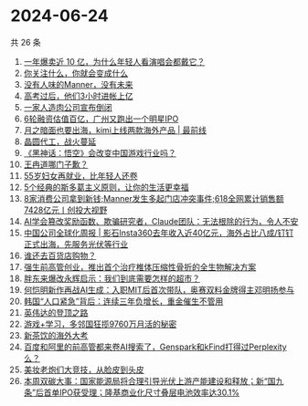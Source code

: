 # 2024-06-24

共 26 条

<!-- BEGIN 36KR -->
<!-- 最后更新时间 2024-06-24 00:01:08 +0800 -->
1. [一年爆卖近 10 亿，为什么年轻人看演唱会都戴它？](https://36kr.com/p/2831864363239689)
1. [你关注什么，你就会变成什么](https://36kr.com/p/2821260771232009)
1. [没有人味的Manner，没有未来](https://36kr.com/p/2829213660645634)
1. [高考过后，他们3小时进帐上亿](https://36kr.com/p/2831627801725444)
1. [一家人造肉公司宣布倒闭](https://36kr.com/p/2830696293108227)
1. [6轮融资估值百亿，广州又跑出一个明星IPO](https://36kr.com/p/2831759493319177)
1. [月之暗面也要出海，kimi上线两款海外产品 | 最前线](https://36kr.com/p/2827623422855433)
1. [晶圆代工，战火蔓延](https://36kr.com/p/2830329142020355)
1. [《黑神话：悟空》会改变中国游戏行业吗？](https://36kr.com/p/2831630875089285)
1. [王冉道哪门子歉？](https://36kr.com/p/2830692429334792)
1. [55岁妇女再就业，比年轻人还卷](https://36kr.com/p/2831696735160839)
1. [5个经典的斯多葛主义原则，让你的生活更幸福](https://36kr.com/p/2826583309404423)
1. [8家消费公司拿到新钱;Manner发生多起门店冲突事件;618全网累计销售额7428亿元丨创投大视野](https://36kr.com/p/2829313986103558)
1. [AI学会篡改奖励函数、欺骗研究者，Claude团队：无法根除的行为，令人不安](https://36kr.com/p/2831844549019913)
1. [中国公司全球化周报 | 影石Insta360去年收入近40亿元，海外占比八成/钉钉正式出海，先服务光伏等行业](https://36kr.com/p/2830775183051011)
1. [谁还去百货店购物？](https://36kr.com/p/2829736343210241)
1. [强生前高管创业，推出首个治疗椎体压缩性骨折的全生物解决方案](https://36kr.com/p/2831636799244551)
1. [胖东来爆改永辉启示：我们到底需要怎样的超市？](https://36kr.com/p/2829833307441670)
1. [何恺明新作再战AI生成：入职MIT后首次带队，奥赛双料金牌得主邓明扬参与](https://36kr.com/p/2831844470688258)
1. [韩国“人口紧急”背后：连续三年负增长，重金催生不管用](https://36kr.com/p/2830732555340295)
1. [英伟达的登顶之路](https://36kr.com/p/2830435503950342)
1. [游戏+学习，多邻国狂揽9760万月活的秘密](https://36kr.com/p/2816884151831049)
1. [新茶饮的海外大考](https://36kr.com/p/2831189315127816)
1. [百度和阿里的前高管都来卷AI搜索了，Genspark和kFind打得过Perplexity 么？](https://36kr.com/p/2831832703011073)
1. [美妆老炮们大竞技，从脸皮到头皮](https://36kr.com/p/2829688139106568)
1. [本周双碳大事：国家能源局将合理引导光伏上游产能建设和释放；新“国九条”后首单IPO获受理；隆基商业化尺寸叠层电池效率达30.1%](https://36kr.com/p/2831913578268930)
<!-- END 36KR -->
